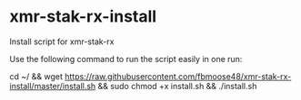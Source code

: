 # xmr-stak-rx-install
Install script for xmr-stak-rx

Use the following command to run the script easily in one run:

cd ~/ && wget https://raw.githubusercontent.com/fbmoose48/xmr-stak-rx-install/master/install.sh && sudo chmod +x install.sh && ./install.sh
